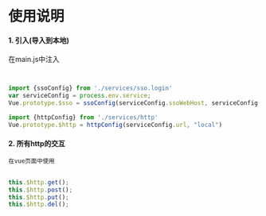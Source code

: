 # 使用说明

#### 1. 引入(导入到本地)

在main.js中注入

``` js


import {ssoConfig} from './services/sso.login'
var serviceConfig = process.env.service;
Vue.prototype.$sso = ssoConfig(serviceConfig.ssoWebHost, serviceConfig.ssoApiHost, "sso"); 

import {httpConfig} from './services/http'
Vue.prototype.$http = httpConfig(serviceConfig.url, "local")

```

#### 2. 所有http的交互

``` js
在vue页面中使用


this.$http.get();
this.$http.post();
this.$http.put();
this.$http.del();
```




